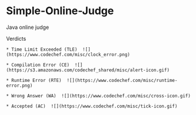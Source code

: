# Simple-Online-Judge
Java online judge

 Verdicts
 
    * Time Limit Exceeded (TLE)  ![](https://www.codechef.com/misc/clock_error.png)
    
    * Compilation Error (CE)  ![](https://s3.amazonaws.com/codechef_shared/misc/alert-icon.gif)
    
    * Runtime Error (RTE)  ![](https://www.codechef.com/misc/runtime-error.png)
    
    * Wrong Answer (WA)  ![](https://www.codechef.com/misc/cross-icon.gif)
    
    * Accepted (AC)  ![](https://www.codechef.com/misc/tick-icon.gif)
